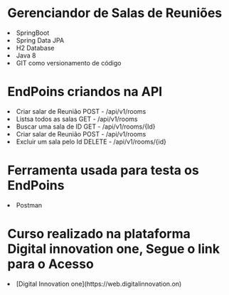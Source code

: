 # Gerenciandor de Salas de Reuniões
<li> SpringBoot </li>
<li> Spring Data JPA </li>
<li> H2 Database </li>
<li> Java 8 </li>
<li> GIT como versionamento de código </li>


# EndPoins criandos na API
<li>Criar salar de Reunião POST - /api/v1/rooms </li>
<li>Listsa todos as salas  GET - /api/v1/rooms </li>
<li>Buscar uma sala de ID  GET  - /api/v1/rooms/{Id} </li>
<li>Criar salar de Reunião POST - /api/v1/rooms </li>
<li>Excluir um sala pelo Id DELETE - /api/v1/rooms/{id} </li>   

# Ferramenta usada para testa os EndPoins
<li> Postman </li>  



# Curso realizado na plataforma Digital innovation one, Segue o link para o Acesso
<li>[Digital Innovation one](https://web.digitalinnovation.on)</li> 


